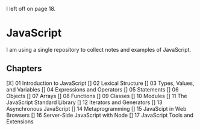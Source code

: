 I left off on page 18.

# JavaScript 
I am using a single repository to collect notes and examples of JavaScript.

## Chapters
[X] 01 Introduction to JavaScript
[] 02 Lexical Structure
[] 03 Types, Values, and Variables
[] 04 Expressions and Operators
[] 05 Statements
[] 06 Objects
[] 07 Arrays
[] 08 Functions
[] 09 Classes
[] 10 Modules
[] 11 The JavaScript Standard Library
[] 12 Iterators and Generators
[] 13 Asynchronous JavaScript
[] 14 Metaprogramming
[] 15 JavaScipt in Web Browsers
[] 16 Server-Side JavaScript with Node
[] 17 JavaScript Tools and Extensions